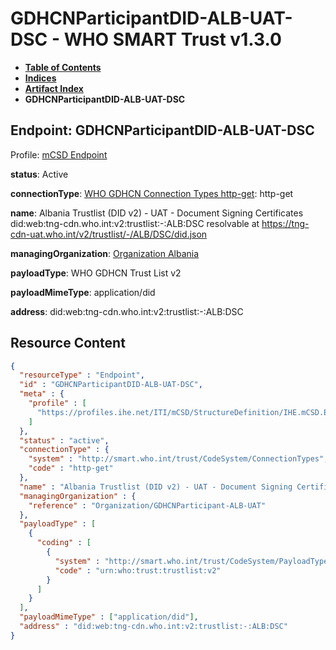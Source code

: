 # GDHCNParticipantDID-ALB-UAT-DSC - WHO SMART Trust v1.3.0

* [**Table of Contents**](toc.md)
* [**Indices**](indices.md)
* [**Artifact Index**](artifacts.md)
* **GDHCNParticipantDID-ALB-UAT-DSC**

## Endpoint: GDHCNParticipantDID-ALB-UAT-DSC

Profile: [mCSD Endpoint](https://profiles.ihe.net/ITI/mCSD/4.0.0/StructureDefinition-IHE.mCSD.Endpoint.html)

**status**: Active

**connectionType**: [WHO GDHCN Connection Types http-get](CodeSystem-ConnectionTypes.md#ConnectionTypes-http-get): http-get

**name**: Albania Trustlist (DID v2) - UAT - Document Signing Certificates did:web:tng-cdn.who.int:v2:trustlist:-:ALB:DSC resolvable at https://tng-cdn-uat.who.int/v2/trustlist/-/ALB/DSC/did.json

**managingOrganization**: [Organization Albania](Organization-GDHCNParticipant-ALB-UAT.md)

**payloadType**: WHO GDHCN Trust List v2

**payloadMimeType**: application/did

**address**: did:web:tng-cdn.who.int:v2:trustlist:-:ALB:DSC



## Resource Content

```json
{
  "resourceType" : "Endpoint",
  "id" : "GDHCNParticipantDID-ALB-UAT-DSC",
  "meta" : {
    "profile" : [
      "https://profiles.ihe.net/ITI/mCSD/StructureDefinition/IHE.mCSD.Endpoint"
    ]
  },
  "status" : "active",
  "connectionType" : {
    "system" : "http://smart.who.int/trust/CodeSystem/ConnectionTypes",
    "code" : "http-get"
  },
  "name" : "Albania Trustlist (DID v2) - UAT - Document Signing Certificates\ndid:web:tng-cdn.who.int:v2:trustlist:-:ALB:DSC\nresolvable at https://tng-cdn-uat.who.int/v2/trustlist/-/ALB/DSC/did.json",
  "managingOrganization" : {
    "reference" : "Organization/GDHCNParticipant-ALB-UAT"
  },
  "payloadType" : [
    {
      "coding" : [
        {
          "system" : "http://smart.who.int/trust/CodeSystem/PayloadTypes",
          "code" : "urn:who:trust:trustlist:v2"
        }
      ]
    }
  ],
  "payloadMimeType" : ["application/did"],
  "address" : "did:web:tng-cdn.who.int:v2:trustlist:-:ALB:DSC"
}

```
